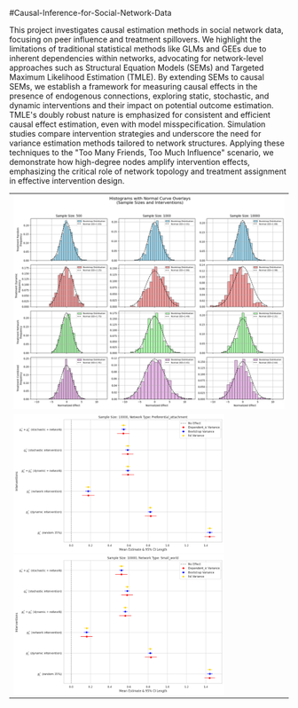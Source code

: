 #Causal-Inference-for-Social-Network-Data

This project investigates causal estimation methods in social network data, focusing on peer influence and treatment spillovers. We highlight the limitations of traditional statistical methods like GLMs and GEEs due to inherent dependencies within networks, advocating for network-level approaches such as Structural Equation Models (SEMs) and Targeted Maximum Likelihood Estimation (TMLE). By extending SEMs to causal SEMs, we establish a framework for measuring causal effects in the presence of endogenous connections, exploring static, stochastic, and dynamic interventions and their impact on potential outcome estimation. TMLE's doubly robust nature is emphasized for consistent and efficient causal effect estimation, even with model misspecification. Simulation studies compare intervention strategies and underscore the need for variance estimation methods tailored to network structures. Applying these techniques to the "Too Many Friends, Too Much Influence" scenario, we demonstrate how high-degree nodes amplify intervention effects, emphasizing the critical role of network topology and treatment assignment in effective intervention design.

<table>
  <tr>
    <td>
      <img src="https://github.com/ananyaroy97/Causal-Inference-for-Social-Network-Data/blob/main/Causal_normality.png" style="width:800px">
    </td>
  </tr>
<tr>
  <td>
    <img src="https://github.com/ananyaroy97/Causal-Inference-for-Social-Network-Data/blob/main/CI_pref_10000.png" style="width:380px">
    <img src="https://github.com/ananyaroy97/Causal-Inference-for-Social-Network-Data/blob/main/CI_small_10000.png" style="width:380px">
 </td>
</tr>

